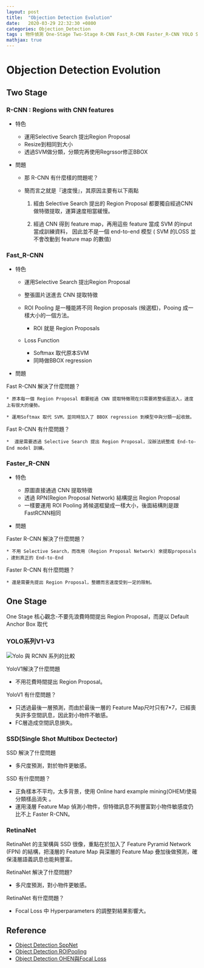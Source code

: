 ```yaml
---
layout: post
title:  "Objection Detection Evolution"
date:   2020-03-29 22:32:30 +0800
categories: Objection_Detection
tags : 物件偵測 One-Stage Two-Stage R-CNN Fast_R-CNN Faster_R-CNN YOLO SSD RetinaNet
mathjax: true
---
```

# Objection Detection Evolution

## Two Stage

### R-CNN : Regions with CNN features

* 特色

	* 運用Selective Search 提出Region Proposal
	* Resize到相同到大小
	* 透過SVM做分類，分類完再使用Regrssor修正BBOX

* 問題

	* 那 R-CNN 有什麼樣的問題呢？
	* 簡而言之就是『速度慢』，其原因主要有以下兩點
	
		1. 經由 Selective Search 提出的 Region Proposal 都要獨自經過CNN 做特徵提取，運算速度相當緩慢。
		
		2. 經過 CNN 得到 feature map，再用這些 feature 當成 SVM 的input 當成訓練資料，
		因此並不是一個 end-to-end 模型 ( SVM 的LOSS 並不會改動到 feature map 的數值)

### Fast_R-CNN

* 特色
	
	* 運用Selective Search 提出Region Proposal
	* 整張圖片送進去 CNN 提取特徵
	* ROI Pooling 是⼀種能將不同 Region proposals (候選框)，Pooing 成⼀樣⼤⼩的⼀個⽅法。
	
		* ROI 就是 Region Proposals
	
	* Loss Function

		* Softmax 取代原本SVM
		* 同時做BBOX regression
* 問題

Fast R-CNN 解決了什麼問題？

	* 原本每一個 Region Proposal 都要經過 CNN 提取特徵現在只需要將整張圖送入，速度上有很大的優勢。
	
	* 運用Softmax 取代 SVM，並同時加入了 BBOX regression 到模型中與分類一起收斂。

Fast R-CNN 有什麼問題？

	*  還是需要透過 Selective Search 提出 Region Proposal，沒辦法統整成 End-to-End model 訓練。

### Faster_R-CNN

* 特色

	* 原圖直接通過 CNN 提取特徵
	* 透過 RPN(Region Proposal Network) 結構提出 Region Proposal
	* 一樣要運用 ROI Pooling 將候選框變成一樣大小，後面結構則是跟 FastRCNN相同
	
* 問題

Faster R-CNN 解決了什麼問題？
		
	* 不用 Selective Search，而改用 (Region Proposal Network) 來提取proposals ，達到真正的 End-to-End
	
Faster R-CNN 有什麼問題？

	* 還是需要先提出 Region Proposal，整體而言速度受到一定的限制。
	
## One Stage
One Stage 核心觀念-不要先浪費時間提出 Region Proposal，而是以 Default Anchor Box 取代

### YOLO系列V1-V3
![Yolo 與 RCNN 系列的比較](https://github.com/q8977452/q8977452.github.io/tree/master/images/objection-detection-evolution-1.png)

YoloV1解決了什麼問題
	
* 不用花費時間提出 Region Proposal。

YoloV1 有什麼問題？

* 只透過最後一層預測，而由於最後一層的 Feature Map尺吋只有7*7，已經喪失許多空間訊息，因此對小物件不敏感。
* FC層造成空間訊息損失。
	
### SSD(Single Shot Multibox Dectector) 

SSD 解決了什麼問題

* 多尺度預測，對於物件更敏感。

SSD 有什麼問題？

* 正負樣本不平均，太多背景，使用 Online hard example mining(OHEM)使易分類樣品消失 。
* 運用淺層 Feature Map 偵測小物件，但特徵訊息不夠豐富對小物件敏感度仍比不上 Faster R-CNN。

### RetinaNet
RetinaNet 的主架構與 SSD 很像，重點在於加入了 Feature Pyramid Network (FPN) 的結構，把淺層的 Feature Map 與深層的 Feature Map 疊加後做預測，確保淺層語義訊息也能夠豐富。

RetinaNet 解決了什麼問題?

* 多尺度預測，對小物件更敏感。

RetinaNet 有什麼問題？

* Focal Loss 中 Hyperparameters 的調整對結果影響大。

## Reference

* [Object Detection SppNet](https://zhuanlan.zhihu.com/p/24774302)
* [Object Detection ROIPooling](https://blog.csdn.net/JNingWei/article/details/78822159)
* [Object Detection OHEN與Focal Loss](https://www.itread01.com/content/1543549147.html)
